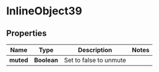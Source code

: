 

# InlineObject39

## Properties

Name | Type | Description | Notes
------------ | ------------- | ------------- | -------------
**muted** | **Boolean** | Set to false to unmute | 



